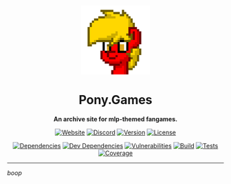 <div align="center">

![logo](public/favicon-x5.png)

Pony.Games
==========

**An archive site for mlp-themed fangames.**

[![Website][website-badge]][website-link]
[![Discord][discord-badge]][discord-link]
[![Version][version-badge]][version-link]
[![License][license-badge]][license-link]

[![Dependencies][dependencies-badge]][dependencies-link]
[![Dev Dependencies][dev-dependencies-badge]][dev-dependencies-link]
[![Vulnerabilities][vulnerabilities-badge]][vulnerabilities-link]
[![Build][build-badge]][build-link]
[![Tests][tests-badge]][tests-link]
[![Coverage][coverage-badge]][coverage-link]

 
----------

</div>

*boop*


[website-badge]: https://img.shields.io/website-up-down-green-red/https/beta.pony.games.svg?label=🌐%20website
[website-link]: https://beta.pony.games

[discord-badge]: https://img.shields.io/discord/489433294509703170.svg?logo=discord
[discord-link]: https://discord.gg/kt8zutU

[version-badge]: https://img.shields.io/github/package-json/v/tschrock/ponygames.svg?label=version
[version-link]: https://github.com/Tschrock/PonyGames

[license-badge]: https://img.shields.io/badge/license-MPL--2.0-blue.svg
[license-link]: https://github.com/Tschrock/PonyGames/blob/master/LICENSE.md

[dependencies-badge]: https://david-dm.org/tschrock/ponygames/status.svg
[dependencies-link]: https://david-dm.org/tschrock/ponygames

[dev-dependencies-badge]: https://david-dm.org/tschrock/ponygames/dev-status.svg
[dev-dependencies-link]: https://david-dm.org/tschrock/ponygames?type=dev

[vulnerabilities-badge]: https://snyk.io/test/github/tschrock/ponygames/badge.svg
[vulnerabilities-link]: https://snyk.io/test/github/tschrock/ponygames

[build-badge]: https://ci.appveyor.com/api/projects/status/j31t09yq3p4ibes8?svg=true
[build-link]: https://ci.appveyor.com/project/Tschrock/ponygames

[tests-badge]: https://img.shields.io/appveyor/tests/tschrock/ponygames.svg
[tests-link]: https://ci.appveyor.com/project/Tschrock/ponygames

[coverage-badge]: https://coveralls.io/repos/github/Tschrock/PonyGames/badge.svg
[coverage-link]: https://coveralls.io/github/Tschrock/PonyGames

